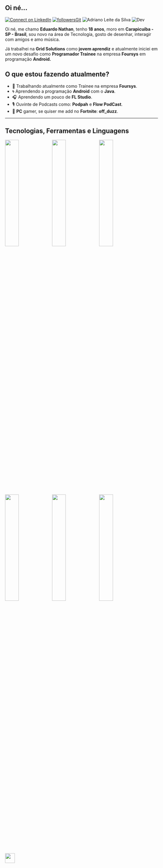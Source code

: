 ## Oi né...

[![Connect on LinkedIn](https://img.shields.io/badge/--linkedin?label=LinkedIn&logo=LinkedIn&style=social)](https://www.linkedin.com/in/#/) [![followersGit](https://img.shields.io/github/followers/eduardonathan?style=social)](https://github.com/eduardonathan) <img src="https://komarev.com/ghpvc/?username=eduardonathan&label=Profile%20views&color=0e75b6&style=social" alt="Adriano Leite da Silva" /> ![Dev](https://img.shields.io/badge/Dev-EduardoNathan-lightgrey)

Oi né, me chamo **Eduardo Nathan**, tenho **18 anos**, moro em **Carapicuíba - SP - Brasil**, sou novo na área de Tecnologia, gosto de desenhar, interagir com amigos e amo música.

Já trabalhei na **Grid Solutions** como **jovem aprendiz** e atualmente iniciei em um novo desafio como **Programador Trainee** na empresa **Foursys** em programação **Android.**

## O que estou fazendo atualmente?

- 🤝 Trabalhando atualmente como Trainee na empresa **Foursys**.
- 🌀 Aprendendo a programação **Android** com o **Java**. 
- 🎧 Aprendendo um pouco de **FL Studio**.
- 🎙️ Ouvinte de Podcasts como: **Podpah** e **Flow PodCast**.
- 🐊 **PC** gamer, se quiser me add no **Fortnite**: **off_duzz**.

 <hr />

## Tecnologias, Ferramentas e Linguagens

<code><img width="30%%" src="https://www.vectorlogo.zone/logos/visualstudio_code/visualstudio_code-ar21.svg"></code> <code><img width="30%" src="https://www.vectorlogo.zone/logos/git-scm/git-scm-ar21.svg"></code> <code><img width="30%" src="https://www.vectorlogo.zone/logos/github/github-ar21.svg"></code>
<br />
<code><img width="30%" src="https://www.vectorlogo.zone/logos/java/java-ar21.svg"></code> <code><img width="30%" src="https://www.vectorlogo.zone/logos/android/android-ar21.svg"></code> <code><img width="30%" src="https://www.vectorlogo.zone/logos/commonmark/commonmark-ar21.svg"></code>


<img src="https://github.com/adrianoleitedasilva/adrianoleitedasilva/blob/main/hey.gif?raw=true" width="32px">